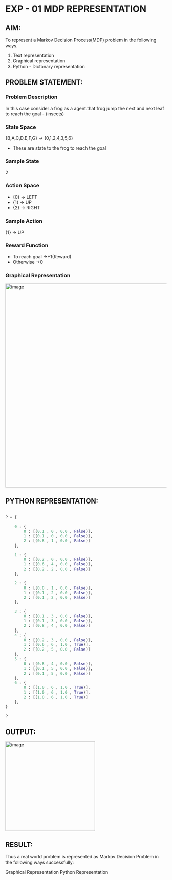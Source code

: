 # EXP - 01 MDP REPRESENTATION

## AIM:
To represent a Markov Decision Process(MDP) problem in the following ways.

1) Text representation
2) Graphical representation
3) Python - Dictonary representation

## PROBLEM STATEMENT:

### Problem Description
In this case consider a frog as a agent.that frog jump the next and next leaf to reach the goal - (insects) 

### State Space

{B,A,C,D,E,F,G} -> {0,1,2,4,3,5,6}

* These are state to the frog to reach the goal

### Sample State

2 

### Action Space

* {0} -> LEFT
* {1} -> UP
* {2} -> RIGHT

### Sample Action

{1} -> UP

### Reward Function

* To reach goal ->+1(Reward) 
* Otherwise ->0

### Graphical Representation

<img width="637" alt="image" src="https://github.com/Monisha-11/mdp-representation/assets/93427240/a7595c00-5896-4532-9c60-0ac6713f5c9b">




## PYTHON REPRESENTATION:
```python

P = {

    0 : {
        0 : [(0.1 , 0 , 0.0 , False)],
        1 : [(0.1 , 0 , 0.0 , False)],
        2 : [(0.8 , 1 , 0.0 , False)]
    },

    1 : {
        0 : [(0.2 , 0 , 0.0 , False)],
        1 : [(0.6 , 4 , 0.0 , False)],
        2 : [(0.2 , 2 , 0.0 , False)]
    },

    2 : {
        0 : [(0.8 , 1 , 0.0 , False)],
        1 : [(0.1 , 2 , 0.0 , False)],
        2 : [(0.1 , 2 , 0.0 , False)]
    },

    3 : {
        0 : [(0.1 , 3 , 0.0 , False)],
        1 : [(0.1 , 3 , 0.0 , False)],
        2 : [(0.8 , 4 , 0.0 , False)]
    },
    4 : {
        0 : [(0.2 , 3 , 0.0 , False)],
        1 : [(0.6 , 6 , 1.0 , True)],
        2 : [(0.2 , 5 , 0.0 , False)]
    },
    5 : {
        0 : [(0.8 , 4 , 0.0 , False)],
        1 : [(0.1 , 5 , 0.0 , False)],
        2 : [(0.1 , 5 , 0.0 , False)]
    },
    6 : {
        0 : [(1.0 , 6 , 1.0 , True)],
        1 : [(1.0 , 6 , 1.0 , True)],
        2 : [(1.0 , 6 , 1.0 , True)]
    },
}

P

```
## OUTPUT:

<img width="280" alt="image" src="https://github.com/Monisha-11/mdp-representation/assets/93427240/cfd9c219-cff2-410d-bfd8-61a68537ea47">

## RESULT:
Thus a real world problem is represented as Markov Decision Problem in the following ways successfully:

Graphical Representation
Python Representation

